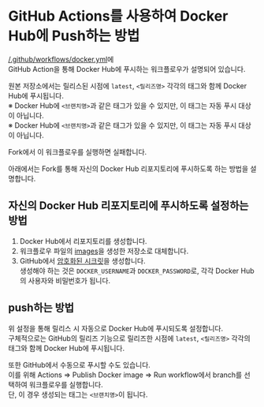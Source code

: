 # GitHub Actions를 사용하여 Docker Hub에 Push하는 방법

[/.github/workflows/docker.yml](https://github.com/misskey-dev/misskey/blob/develop/.github/workflows/docker.yml)에\
GitHub Action을 통해 Docker Hub에 푸시하는 워크플로우가 설명되어 있습니다.

원본 저장소에서는 릴리스된 시점에 `latest`, `<릴리즈명>` 각각의 태그와 함께 Docker Hub에 푸시됩니다.\
※ Docker Hub에 `<브랜치명>`과 같은 태그가 있을 수 있지만, 이 태그는 자동 푸시 대상이 아닙니다.\
※ Docker Hub에 `<브랜치명>`과 같은 태그가 있을 수 있지만, 이 태그는 자동 푸시 대상이 아닙니다.

Fork에서 이 워크플로우를 실행하면 실패합니다.

아래에서는 Fork를 통해 자신의 Docker Hub 리포지토리에 푸시하도록 하는 방법을 설명합니다.

## 자신의 Docker Hub 리포지토리에 푸시하도록 설정하는 방법

1. Docker Hub에서 리포지토리를 생성합니다.
2. 워크플로우 파일의 [images](https://github.com/misskey-dev/misskey/blob/53f3b779bf16abcda4f6e026c51384f3b8fbcc62/.github/workflows/docker.yml#L20)을 생성한 저장소로 대체합니다.
3. GitHub에서 [암호화된 시크릿](https://docs.github.com/ja/actions/reference/encrypted-secrets#creating-encrypted-secrets-for-a-repository)을 생성합니다.\
   생성해야 하는 것은 `DOCKER_USERNAME`과 `DOCKER_PASSWORD`로, 각각 Docker Hub의 사용자와 비밀번호가 됩니다.

## push하는 방법

위 설정을 통해 릴리스 시 자동으로 Docker Hub에 푸시되도록 설정합니다.\
구체적으로는 GitHub의 릴리즈 기능으로 릴리즈한 시점에 `latest`, `<릴리즈명>` 각각의 태그와 함께 Docker Hub에 푸시됩니다.

또한 GitHub에서 수동으로 푸시할 수도 있습니다.\
이를 위해 Actions => Publish Docker image => Run workflow에서 branch를 선택하여 워크플로우를 실행합니다.\
단, 이 경우 생성되는 태그는 `<브랜치명>`이 됩니다.
